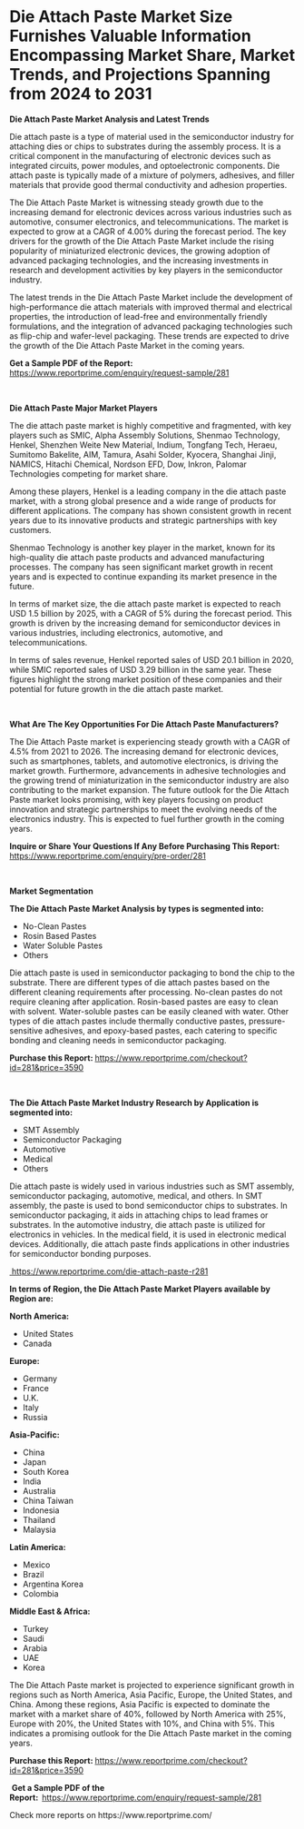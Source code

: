 <p><h1>Die Attach Paste Market Size Furnishes Valuable Information Encompassing Market Share, Market Trends, and Projections Spanning from 2024 to 2031</h1></p><p><strong>Die Attach Paste Market Analysis and Latest Trends</strong></p>
<p><p>Die attach paste is a type of material used in the semiconductor industry for attaching dies or chips to substrates during the assembly process. It is a critical component in the manufacturing of electronic devices such as integrated circuits, power modules, and optoelectronic components. Die attach paste is typically made of a mixture of polymers, adhesives, and filler materials that provide good thermal conductivity and adhesion properties.</p><p>The Die Attach Paste Market is witnessing steady growth due to the increasing demand for electronic devices across various industries such as automotive, consumer electronics, and telecommunications. The market is expected to grow at a CAGR of 4.00% during the forecast period. The key drivers for the growth of the Die Attach Paste Market include the rising popularity of miniaturized electronic devices, the growing adoption of advanced packaging technologies, and the increasing investments in research and development activities by key players in the semiconductor industry.</p><p>The latest trends in the Die Attach Paste Market include the development of high-performance die attach materials with improved thermal and electrical properties, the introduction of lead-free and environmentally friendly formulations, and the integration of advanced packaging technologies such as flip-chip and wafer-level packaging. These trends are expected to drive the growth of the Die Attach Paste Market in the coming years.</p></p>
<p><strong>Get a Sample PDF of the Report:&nbsp;</strong> <a href="https://www.reportprime.com/enquiry/request-sample/281">https://www.reportprime.com/enquiry/request-sample/281</a></p>
<p>&nbsp;</p>
<p><strong>Die Attach Paste Major Market Players</strong></p>
<p><p>The die attach paste market is highly competitive and fragmented, with key players such as SMIC, Alpha Assembly Solutions, Shenmao Technology, Henkel, Shenzhen Weite New Material, Indium, Tongfang Tech, Heraeu, Sumitomo Bakelite, AIM, Tamura, Asahi Solder, Kyocera, Shanghai Jinji, NAMICS, Hitachi Chemical, Nordson EFD, Dow, Inkron, Palomar Technologies competing for market share.</p><p>Among these players, Henkel is a leading company in the die attach paste market, with a strong global presence and a wide range of products for different applications. The company has shown consistent growth in recent years due to its innovative products and strategic partnerships with key customers.</p><p>Shenmao Technology is another key player in the market, known for its high-quality die attach paste products and advanced manufacturing processes. The company has seen significant market growth in recent years and is expected to continue expanding its market presence in the future.</p><p>In terms of market size, the die attach paste market is expected to reach USD 1.5 billion by 2025, with a CAGR of 5% during the forecast period. This growth is driven by the increasing demand for semiconductor devices in various industries, including electronics, automotive, and telecommunications.</p><p>In terms of sales revenue, Henkel reported sales of USD 20.1 billion in 2020, while SMIC reported sales of USD 3.29 billion in the same year. These figures highlight the strong market position of these companies and their potential for future growth in the die attach paste market.</p></p>
<p>&nbsp;</p>
<p><strong>What Are The Key Opportunities For Die Attach Paste Manufacturers?</strong></p>
<p><p>The Die Attach Paste market is experiencing steady growth with a CAGR of 4.5% from 2021 to 2026. The increasing demand for electronic devices, such as smartphones, tablets, and automotive electronics, is driving the market growth. Furthermore, advancements in adhesive technologies and the growing trend of miniaturization in the semiconductor industry are also contributing to the market expansion. The future outlook for the Die Attach Paste market looks promising, with key players focusing on product innovation and strategic partnerships to meet the evolving needs of the electronics industry. This is expected to fuel further growth in the coming years.</p></p>
<p><strong>Inquire or Share Your Questions If Any Before Purchasing This Report:</strong> <a href="https://www.reportprime.com/enquiry/pre-order/281">https://www.reportprime.com/enquiry/pre-order/281</a></p>
<p>&nbsp;</p>
<p><strong>Market Segmentation</strong></p>
<p><strong>The Die Attach Paste Market Analysis by types is segmented into:</strong></p>
<p><ul><li>No-Clean Pastes</li><li>Rosin Based Pastes</li><li>Water Soluble Pastes</li><li>Others</li></ul></p>
<p><p>Die attach paste is used in semiconductor packaging to bond the chip to the substrate. There are different types of die attach pastes based on the different cleaning requirements after processing. No-clean pastes do not require cleaning after application. Rosin-based pastes are easy to clean with solvent. Water-soluble pastes can be easily cleaned with water. Other types of die attach pastes include thermally conductive pastes, pressure-sensitive adhesives, and epoxy-based pastes, each catering to specific bonding and cleaning needs in semiconductor packaging.</p></p>
<p><strong>Purchase this Report:&nbsp;</strong><a href="https://www.reportprime.com/checkout?id=281&price=3590">https://www.reportprime.com/checkout?id=281&price=3590</a></p>
<p>&nbsp;</p>
<p><strong>The Die Attach Paste Market Industry Research by Application is segmented into:</strong></p>
<p><ul><li>SMT Assembly</li><li>Semiconductor Packaging</li><li>Automotive</li><li>Medical</li><li>Others</li></ul></p>
<p><p>Die attach paste is widely used in various industries such as SMT assembly, semiconductor packaging, automotive, medical, and others. In SMT assembly, the paste is used to bond semiconductor chips to substrates. In semiconductor packaging, it aids in attaching chips to lead frames or substrates. In the automotive industry, die attach paste is utilized for electronics in vehicles. In the medical field, it is used in electronic medical devices. Additionally, die attach paste finds applications in other industries for semiconductor bonding purposes.</p></p>
<p><a href="https://www.reportprime.com/die-attach-paste-r281">&nbsp;https://www.reportprime.com/die-attach-paste-r281</a></p>
<p><strong>In terms of Region, the Die Attach Paste Market Players available by Region are:</strong></p>
<p>
    <p> <strong> North America: </strong>
        <ul>
            <li>United States</li>
            <li>Canada</li>
        </ul>
        </p> 
    <p> <strong> Europe: </strong>
        <ul>
            <li>Germany</li>
            <li>France</li>
            <li>U.K.</li>
            <li>Italy</li>
            <li>Russia</li>
        </ul>
        </p> 
    <p> <strong> Asia-Pacific: </strong>
        <ul>
            <li>China</li>
            <li>Japan</li>
            <li>South Korea</li>
            <li>India</li>
            <li>Australia</li>
            <li>China Taiwan</li>
            <li>Indonesia</li>
            <li>Thailand</li>
            <li>Malaysia</li>
        </ul>
        </p> 
    <p> <strong> Latin America: </strong>
        <ul>
            <li>Mexico</li>
            <li>Brazil</li>
            <li>Argentina Korea</li>
            <li>Colombia</li>
        </ul>
        </p> 
    <p> <strong> Middle East & Africa: </strong>
        <ul>
            <li>Turkey</li>
            <li>Saudi</li>
            <li>Arabia</li>
            <li>UAE</li>
            <li>Korea</li>
        </ul>
    </p>
    </p>
<p><p>The Die Attach Paste market is projected to experience significant growth in regions such as North America, Asia Pacific, Europe, the United States, and China. Among these regions, Asia Pacific is expected to dominate the market with a market share of 40%, followed by North America with 25%, Europe with 20%, the United States with 10%, and China with 5%. This indicates a promising outlook for the Die Attach Paste market in the coming years.</p></p>
<p><strong>Purchase this Report: </strong><a href="https://www.reportprime.com/checkout?id=281&price=3590">https://www.reportprime.com/checkout?id=281&price=3590</a></p>
<p>&nbsp;<strong>Get a Sample PDF of the Report:&nbsp;&nbsp;</strong><a href="https://www.reportprime.com/enquiry/request-sample/281">https://www.reportprime.com/enquiry/request-sample/281</a></p>
<p><strong></strong></p>
<p>Check more reports on https://www.reportprime.com/</p>